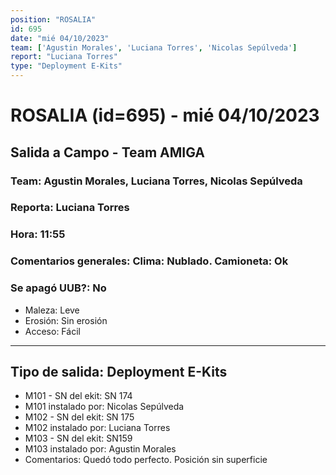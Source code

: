 ```yaml
---
position: "ROSALIA"
id: 695
date: "mié 04/10/2023"
team: ['Agustin Morales', 'Luciana Torres', 'Nicolas Sepúlveda']
report: "Luciana Torres"
type: "Deployment E-Kits"
---
```


# ROSALIA (id=695) - mié 04/10/2023
## Salida a Campo - Team AMIGA
### Team: Agustin Morales, Luciana Torres, Nicolas Sepúlveda
### Reporta: Luciana Torres
### Hora: 11:55
### Comentarios generales: Clima: Nublado.     Camioneta: Ok 
### Se apagó UUB?: No 
- Maleza: Leve
- Erosión: Sin erosión
- Acceso: Fácil
---------
## Tipo de salida: Deployment E-Kits
   - M101 - SN del ekit: SN 174
   - M101 instalado por: Nicolas Sepúlveda
   - M102 - SN del ekit: SN 175
   - M102 instalado por: Luciana Torres
   - M103 - SN del ekit: SN159
   - M103 instalado por: Agustin Morales
   - Comentarios: Quedó todo perfecto. Posición sin superficie
